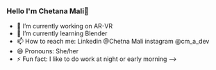 ### Hello I'm Chetana Mali👋

- 🔭 I’m currently working on AR-VR
- 🌱 I’m currently learning Blender
- 📫 How to reach me: Linkedin @Chetna Mali  instagram @cm_a_dev
- 😄 Pronouns: She/her
- ⚡ Fun fact: I like to do work at night or early morning
-->
